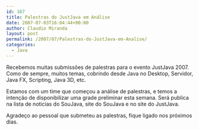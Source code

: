 ```yaml
---
id: 167
title: Palestras do JustJava em Análise
date: 2007-07-03T16:04:44+00:00
author: Claudio Miranda
layout: post
permalink: /2007/07/Palestras-do-JustJava-em-Analise/
categories:
  - Java
---
```

Recebemos muitas submissões de palestras para o evento JustJava 2007. Como de sempre, muitos temas, cobrindo desde Java no Desktop, Servidor, Java FX, Scripting, Java 3D, etc. 

Estamos com um time que começou a análise de palestras, e temos a intenção de disponibilizar uma grade preliminar esta semana. Será publica na lista de noticias do SouJava, site do SouJava e no site do JustJava. 

Agradeço ao pessoal que submeteu as palestras, fique ligado nos próximos dias.